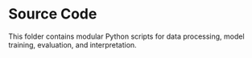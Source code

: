 # Source Code

This folder contains modular Python scripts for data processing, model training, evaluation, and interpretation.
